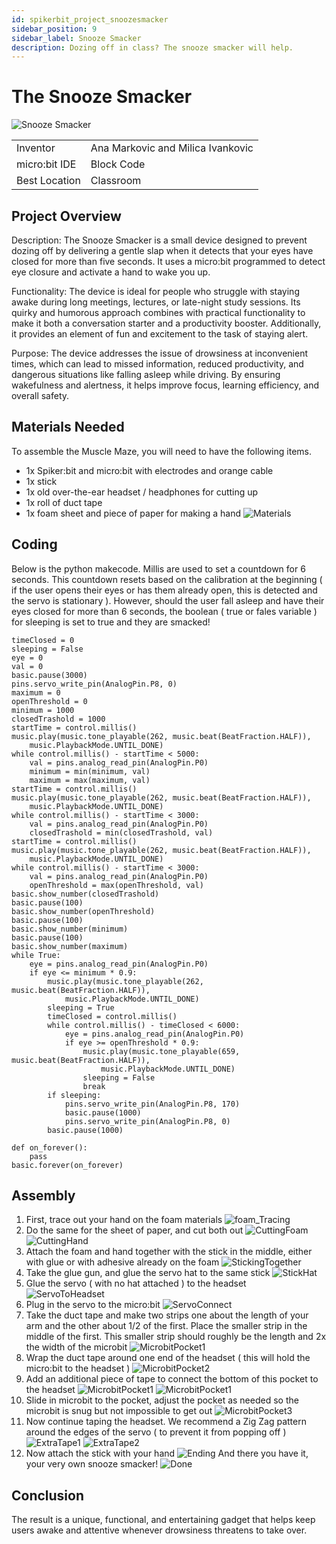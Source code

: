 ```yaml
---
id: spikerbit_project_snoozesmacker
sidebar_position: 9
sidebar_label: Snooze Smacker
description: Dozing off in class? The snooze smacker will help.
---
```


# The Snooze Smacker #
![Snooze Smacker](./nb_ss_00.png)

|     |       |
|--------------|--------------
| Inventor     | Ana Markovic and Milica Ivankovic           
| micro:bit IDE     | Block Code 
| Best Location     | Classroom

## Project Overview ##
Description: The Snooze Smacker is a small device designed to prevent dozing off by delivering
a gentle slap when it detects that your eyes have closed for more than five seconds. It uses a
micro:bit programmed to detect eye closure and activate a hand to wake you up.

Functionality: The device is ideal for people who struggle with staying awake during long
meetings, lectures, or late-night study sessions. Its quirky and humorous approach combines
with practical functionality to make it both a conversation starter and a productivity booster.
Additionally, it provides an element of fun and excitement to the task of staying alert.

Purpose: The device addresses the issue of drowsiness at inconvenient times, which can lead to
missed information, reduced productivity, and dangerous situations like falling asleep while
driving. By ensuring wakefulness and alertness, it helps improve focus, learning efficiency, and
overall safety.

## Materials Needed  ##

To assemble the Muscle Maze, you will need to have the following items.

- 1x Spiker:bit and micro:bit with electrodes and orange cable
- 1x stick
- 1x old over-the-ear headset / headphones for cutting up
- 1x roll of duct tape
- 1x foam sheet and piece of paper for making a hand
![Materials](./1.png)
## Coding
Below is the python makecode. Millis are used to set a countdown for 6 seconds. This countdown resets based on the calibration at the beginning ( if the user opens their eyes or has them already open, this is detected and the servo is stationary ). However, should the user fall asleep and have their eyes closed for more than 6 seconds, the boolean ( true or fales variable ) for sleeping is set to true and they are smacked!

```
timeClosed = 0
sleeping = False
eye = 0
val = 0
basic.pause(3000)
pins.servo_write_pin(AnalogPin.P8, 0)
maximum = 0
openThreshold = 0
minimum = 1000
closedTrashold = 1000
startTime = control.millis()
music.play(music.tone_playable(262, music.beat(BeatFraction.HALF)),
    music.PlaybackMode.UNTIL_DONE)
while control.millis() - startTime < 5000:
    val = pins.analog_read_pin(AnalogPin.P0)
    minimum = min(minimum, val)
    maximum = max(maximum, val)
startTime = control.millis()
music.play(music.tone_playable(262, music.beat(BeatFraction.HALF)),
    music.PlaybackMode.UNTIL_DONE)
while control.millis() - startTime < 3000:
    val = pins.analog_read_pin(AnalogPin.P0)
    closedTrashold = min(closedTrashold, val)
startTime = control.millis()
music.play(music.tone_playable(262, music.beat(BeatFraction.HALF)),
    music.PlaybackMode.UNTIL_DONE)
while control.millis() - startTime < 3000:
    val = pins.analog_read_pin(AnalogPin.P0)
    openThreshold = max(openThreshold, val)
basic.show_number(closedTrashold)
basic.pause(100)
basic.show_number(openThreshold)
basic.pause(100)
basic.show_number(minimum)
basic.pause(100)
basic.show_number(maximum)
while True:
    eye = pins.analog_read_pin(AnalogPin.P0)
    if eye <= minimum * 0.9:
        music.play(music.tone_playable(262, music.beat(BeatFraction.HALF)),
            music.PlaybackMode.UNTIL_DONE)
        sleeping = True
        timeClosed = control.millis()
        while control.millis() - timeClosed < 6000:
            eye = pins.analog_read_pin(AnalogPin.P0)
            if eye >= openThreshold * 0.9:
                music.play(music.tone_playable(659, music.beat(BeatFraction.HALF)),
                    music.PlaybackMode.UNTIL_DONE)
                sleeping = False
                break
        if sleeping:
            pins.servo_write_pin(AnalogPin.P8, 170)
            basic.pause(1000)
            pins.servo_write_pin(AnalogPin.P8, 0)
        basic.pause(1000)

def on_forever():
    pass
basic.forever(on_forever)
```
## Assembly
1. First, trace out your hand on the foam materials
![foam_Tracing](./2.png)
2. Do the same for the sheet of paper, and cut both out
![CuttingFoam](./4.png)
![CuttingHand](./5.png)
3. Attach the foam and hand together with the stick in the middle, either with glue or with adhesive already on the foam
![StickingTogether](./6.png)
4. Take the glue gun, and glue the servo hat to the same stick
![StickHat](./8.png)
5. Glue the servo ( with no hat attached ) to the headset
![ServoToHeadset](./10.png)
6. Plug in the servo to the micro:bit
![ServoConnect](./12.png)
7. Take the duct tape and make two strips one about the length of your arm and the other about 1/2 of the first. Place the smaller strip in the middle of the first. This smaller strip should roughly be the length and 2x the width of the microbit
![MicrobitPocket1](./16.png)
8. Wrap the duct tape around one end of the headset ( this will hold the micro:bit to the headset )
![MicrobitPocket2](./17.png)
9. Add an additional piece of tape to connect the bottom of this pocket to the headset
![MicrobitPocket1](./20.png)
![MicrobitPocket1](./21.png)
10. Slide in microbit to the pocket, adjust the pocket as needed so the microbit is snug but not impossible to get out
![MicrobitPocket3](./22.png)
11. Now continue taping the headset. We recommend a Zig Zag pattern around the edges of the servo ( to prevent it from popping off )
![ExtraTape1](./24.png)
![ExtraTape2](./25.png)
12. Now attach the stick with your hand
![Ending](./26.png)
And there you have it, your very own snooze smacker!
![Done](./27.png)

## Conclusion
The result is a unique, functional, and entertaining gadget that helps keep users awake and
attentive whenever drowsiness threatens to take over.
